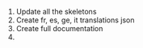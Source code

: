 1. Update all the skeletons
2. Create fr, es, ge, it translations json
3. Create full documentation
4.
